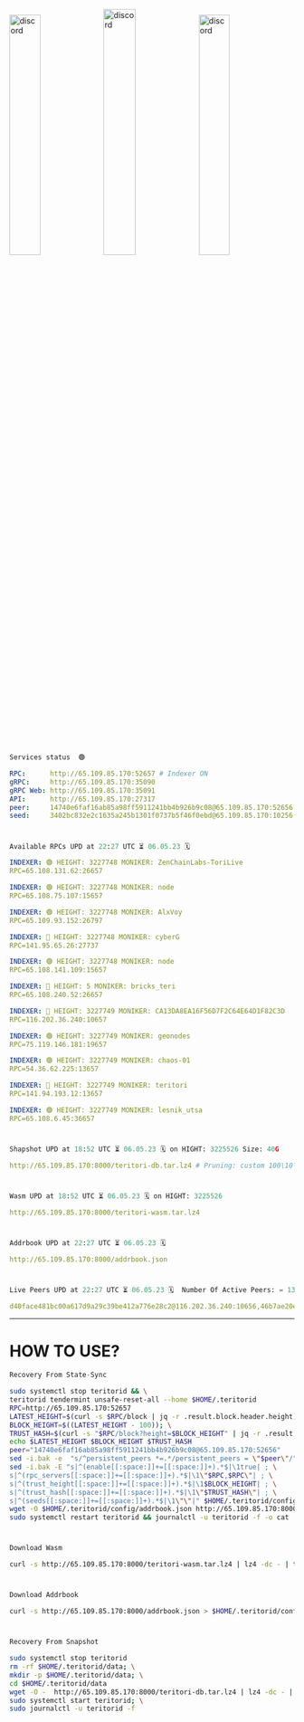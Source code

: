[<img src='https://user-images.githubusercontent.com/83868103/215836529-812ac1b8-029f-4f5d-bb72-8539c308b0f4.png' alt='discord'  width='33%'>](https://github.com/romanv1812/Teritori/blob/main/data/mainnet_guide.md)[<img src='https://user-images.githubusercontent.com/83868103/215836572-1ace2f52-bfa5-452a-a9bd-1382169bc8f2.png' alt='discord'  width='33.39%'>](https://restake.app/teritori/torivaloper1qy38xmcrnht0kt5c5fryvl8llrpdwer6atxj5u/stake)[<img src='https://user-images.githubusercontent.com/83868103/215836599-cb1990d2-2e43-4fc2-898a-c373bcb64677.png' alt='discord'  width='33%'>](https://restake.app/teritori/torivaloper1qy38xmcrnht0kt5c5fryvl8llrpdwer6atxj5u/stake)
```python
Services status  🟢
```
```YAML
RPC:      http://65.109.85.170:52657 # Indexer ON
gRPC:     http://65.109.85.170:35090
gRPC Web: http://65.109.85.170:35091
API:      http://65.109.85.170:27317
peer:     14740e6faf16ab85a98ff5911241bb4b926b9c08@65.109.85.170:52656
seed:     3402bc832e2c1635a245b1301f0737b5f46f0ebd@65.109.85.170:10256
```
#
```python
Available RPCs UPD at 22:27 UTC ⏳ 06.05.23 🗓️ 
```
```YAML
INDEXER: 🟢 HEIGHT: 3227748 MONIKER: ZenChainLabs-ToriLive
RPC=65.108.131.62:26657

INDEXER: 🟢 HEIGHT: 3227748 MONIKER: node
RPC=65.108.75.107:15657

INDEXER: 🟢 HEIGHT: 3227748 MONIKER: AlxVoy
RPC=65.109.93.152:26797

INDEXER: 🔴 HEIGHT: 3227748 MONIKER: cyberG
RPC=141.95.65.26:27737

INDEXER: 🟢 HEIGHT: 3227748 MONIKER: node
RPC=65.108.141.109:15657

INDEXER: 🔴 HEIGHT: 5 MONIKER: bricks_teri
RPC=65.108.240.52:26657

INDEXER: 🔴 HEIGHT: 3227749 MONIKER: CA13DA8EA16F56D7F2C64E64D1F82C3D
RPC=116.202.36.240:10657

INDEXER: 🟢 HEIGHT: 3227749 MONIKER: geonodes
RPC=75.119.146.181:19657

INDEXER: 🟢 HEIGHT: 3227749 MONIKER: chaos-01
RPC=54.36.62.225:13657

INDEXER: 🔴 HEIGHT: 3227749 MONIKER: teritori
RPC=141.94.193.12:13657

INDEXER: 🟢 HEIGHT: 3227749 MONIKER: lesnik_utsa
RPC=65.108.6.45:36657

```
#
```python
Shapshot UPD at 18:52 UTC ⏳ 06.05.23 🗓️ on HIGHT: 3225526 Size: 40G
```
```YAML
http://65.109.85.170:8000/teritori-db.tar.lz4 # Pruning: custom 100\10\100 Indexer kv
```
#
```python
Wasm UPD at 18:52 UTC ⏳ 06.05.23 🗓️ on HIGHT: 3225526
```
```YAML
http://65.109.85.170:8000/teritori-wasm.tar.lz4
```
#
```python
Addrbook UPD at 22:27 UTC ⏳ 06.05.23 🗓️ 
```
```YAML
http://65.109.85.170:8000/addrbook.json
```
#
```python
Live Peers UPD at 22:27 UTC ⏳ 06.05.23 🗓️  Number Of Active Peers: = 13
```
```YAML
d40face481bc00a617d9a29c39be412a776e28c2@116.202.36.240:10656,46b7ae20e3cc4264076a91c3601f3894a021a80d@65.108.6.45:36656,8e9624292123624e4eddc3f43189f08a0424127e@65.108.131.62:26656,4cef2b81f82420434c6ce0dc43ca04ad18ef773f@65.108.75.107:15656,6ef7a8bc7a3cc0856594f12570e8f2282a099dcf@65.109.93.152:26796,e3b906fefa58783395fcf72086c698707908a558@141.95.65.26:27736,5cabaab828aea4bcc60e20c5a87b469c43023557@65.108.141.109:15656,a57b53a46e6f473b42a6db6e0c0f216b1611efcb@65.108.240.52:26656,d40face481bc00a617d9a29c39be412a776e28c2@116.202.36.240:10656,16f90d350de14a596ebdc683ce5e703c14e40bb3@75.119.146.181:19656,10a19941e819a9a89873398b1d52794929d245a0@54.36.62.225:13656,317d9a102d4a04337c65571c18df0e98269dce87@141.94.193.12:13656,46b7ae20e3cc4264076a91c3601f3894a021a80d@65.108.6.45:36656
```
---
# HOW TO USE?
```python
Recovery From State-Sync
```
```bash
sudo systemctl stop teritorid && \
teritorid tendermint unsafe-reset-all --home $HOME/.teritorid
RPC=http://65.109.85.170:52657
LATEST_HEIGHT=$(curl -s $RPC/block | jq -r .result.block.header.height); \
BLOCK_HEIGHT=$((LATEST_HEIGHT - 100)); \
TRUST_HASH=$(curl -s "$RPC/block?height=$BLOCK_HEIGHT" | jq -r .result.block_id.hash)
echo $LATEST_HEIGHT $BLOCK_HEIGHT $TRUST_HASH
peer="14740e6faf16ab85a98ff5911241bb4b926b9c08@65.109.85.170:52656"
sed -i.bak -e  "s/^persistent_peers *=.*/persistent_peers = \"$peer\"/" $HOME/.teritorid/config/config.toml
sed -i.bak -E "s|^(enable[[:space:]]+=[[:space:]]+).*$|\1true| ; \
s|^(rpc_servers[[:space:]]+=[[:space:]]+).*$|\1\"$RPC,$RPC\"| ; \
s|^(trust_height[[:space:]]+=[[:space:]]+).*$|\1$BLOCK_HEIGHT| ; \
s|^(trust_hash[[:space:]]+=[[:space:]]+).*$|\1\"$TRUST_HASH\"| ; \
s|^(seeds[[:space:]]+=[[:space:]]+).*$|\1\"\"|" $HOME/.teritorid/config/config.toml
wget -O $HOME/.teritorid/config/addrbook.json http://65.109.85.170:8000/addrbook.json
sudo systemctl restart teritorid && journalctl -u teritorid -f -o cat
```
#
```python
Download Wasm
```
```bash
curl -s http://65.109.85.170:8000/teritori-wasm.tar.lz4 | lz4 -dc - | tar -xf - -C $HOME/.teritorid/data
```
#
```python
Download Addrbook
```
```bash
curl -s http://65.109.85.170:8000/addrbook.json > $HOME/.teritorid/config/addrbook.json
```
#
```python
Recovery From Snapshot
```
```bash
sudo systemctl stop teritorid
rm -rf $HOME/.teritorid/data; \
mkdir -p $HOME/.teritorid/data; \
cd $HOME/.teritorid/data
wget -O -  http://65.109.85.170:8000/teritori-db.tar.lz4 | lz4 -dc - | tar -xf - -C $HOME/.teritorid
sudo systemctl start teritorid; \
sudo journalctl -u teritorid -f
```
